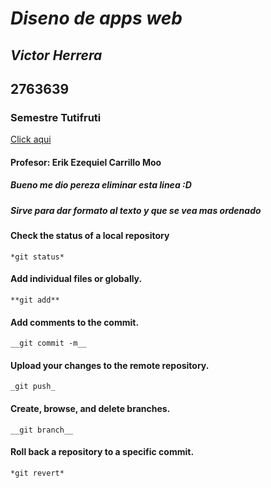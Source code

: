 # *Diseno de apps web*
## _Victor Herrera_ 
## **2763639**
### __Semestre Tutifruti__

[Click aqui](https://www.youtube.com/watch?v=dQw4w9WgXcQ&ab_channel=RickAstley)

#### Profesor: Erik Ezequiel Carrillo Moo

##### Bueno me dio pereza eliminar esta linea :D
##### Sirve para dar formato al texto y que se vea mas ordenado


#### Check the status of a local repository
`*git status*`

#### Add individual files or globally.
`**git add**`

#### Add comments to the commit.
`__git commit -m__`

#### Upload your changes to the remote repository.
`_git push_`

#### Create, browse, and delete branches.
`__git branch__`

#### Roll back a repository to a specific commit.
`*git revert*`